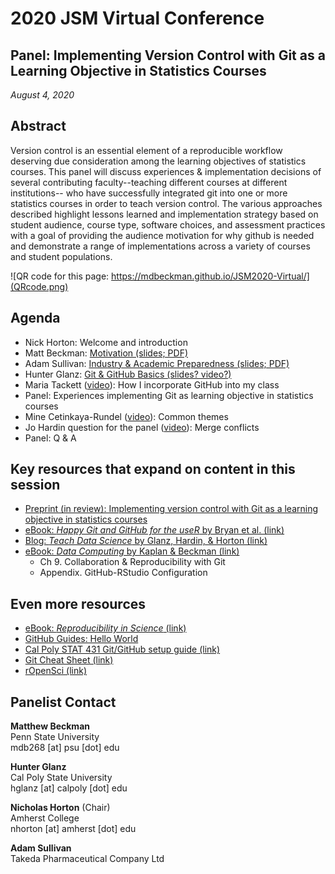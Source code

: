 # 2020 JSM Virtual Conference

## Panel: Implementing Version Control with Git as a Learning Objective in Statistics Courses

*August 4, 2020*

## Abstract

Version control is an essential element of a reproducible workflow deserving due consideration among the learning objectives of statistics courses. This panel will discuss experiences & implementation decisions of several contributing faculty--teaching different courses at different institutions-- who have successfully integrated git into one or more statistics courses in order to teach version control. The various approaches described highlight lessons learned and implementation strategy based on student audience, course type, software choices, and assessment practices with a goal of providing the audience motivation for why github is needed and demonstrate a range of implementations across a variety of courses and student populations.

![QR code for this page: https://mdbeckman.github.io/JSM2020-Virtual/](QRcode.png)


## Agenda

  - Nick Horton: Welcome and introduction
  - Matt Beckman: [Motivation (slides; PDF)](Beckman-Materials/202008-Beckman-Slides.pdf)
  - Adam Sullivan: [Industry & Academic Preparedness (slides; PDF)]()
  - Hunter Glanz: [Git & GitHub Basics (slides? video?)]()
  - Maria Tackett ([video](https://youtu.be/LJxr30HhuKo)): How I incorporate GitHub into my class
  - Panel: Experiences implementing Git as learning objective in statistics courses
  - Mine Cetinkaya-Rundel ([video](https://youtu.be/H9HHgktYMFE)): Common themes
  - Jo Hardin question for the panel ([video](https://use.vg/LdrN10en7HjQ)): Merge conflicts
  - Panel: Q & A
  
## Key resources that expand on content in this session
  - [Preprint (in review): Implementing version control with Git as a learning objective in statistics courses](https://arxiv.org/abs/2001.01988)
  - [eBook: *Happy Git and GitHub for the useR* by Bryan et al. (link)](https://happygitwithr.com/>)
  - [Blog: *Teach Data Science* by Glanz, Hardin, & Horton (link)](https://teachdatascience.com/)
  - [eBook: *Data Computing* by Kaplan & Beckman (link)](https://dtkaplan.github.io/DataComputingEbook/)
      - Ch 9. Collaboration & Reproducibility with Git
      - Appendix. GitHub-RStudio Configuration

## Even more resources
  - [eBook: *Reproducibility in Science* (link)](https://ropensci.github.io/reproducibility-guide/)
  - [GitHub Guides: Hello World](https://guides.github.com/activities/hello-world/)
  - [Cal Poly STAT 431 Git/GitHub setup guide  (link)](https://cal-poly-advanced-r.github.io/STAT-431/Canvas_Pages/Week_1-Review/GitHub.html)
  - [Git Cheat Sheet (link)](https://education.github.com/git-cheat-sheet-education.pdf)
  - [rOpenSci (link)](https://ropensci.org/)



## Panelist Contact

**Matthew Beckman**  
Penn State University  
mdb268 [at] psu [dot] edu  

**Hunter Glanz**  
Cal Poly State University  
hglanz [at] calpoly [dot] edu  

**Nicholas Horton** (Chair)  
Amherst College  
nhorton [at] amherst [dot] edu  

**Adam Sullivan**  
Takeda Pharmaceutical Company Ltd  

